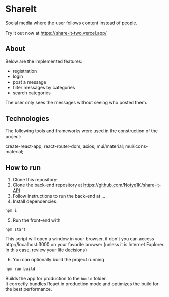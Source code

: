 # ShareIt

Social media where the user follows content instead of people.



Try it out now at https://share-it-two.vercel.app/

## About

Below are the implemented features:

- registration
- login
- post a message
- filter messages by categories
- search categories

The user only sees the messages without seeing who posted them.

## Technologies

The following tools and frameworks were used in the construction of the project:

create-react-app; react-router-dom;
axios; mui/material; mui/icons-material;


## How to run

1. Clone this repository
2. Clone the back-end repository at https://github.com/Notye1K/share-it-API
3. Follow instructions to run the back-end at ...
4. Install dependencies

 `npm i`

5. Run the front-end with

 `npm start`

This script will open a window in your browser, if don't you can access http://localhost:3000 on your favorite browser (unless it is Internet Explorer. In this case, review your life decisions)

6. You can optionally build the project running

 `npm run build`

Builds the app for production to the `build` folder.\
It correctly bundles React in production mode and optimizes the build for the best performance.
